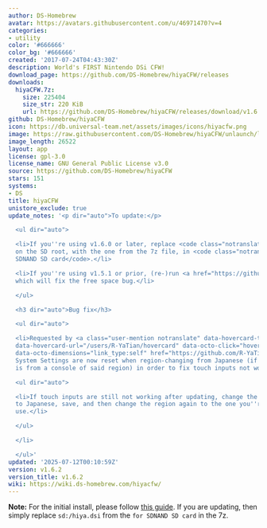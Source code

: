 ```yaml
---
author: DS-Homebrew
avatar: https://avatars.githubusercontent.com/u/46971470?v=4
categories:
- utility
color: '#666666'
color_bg: '#666666'
created: '2017-07-24T04:43:30Z'
description: World's FIRST Nintendo DSi CFW!
download_page: https://github.com/DS-Homebrew/hiyaCFW/releases
downloads:
  hiyaCFW.7z:
    size: 225404
    size_str: 220 KiB
    url: https://github.com/DS-Homebrew/hiyaCFW/releases/download/v1.6.2/hiyaCFW.7z
github: DS-Homebrew/hiyaCFW
icon: https://db.universal-team.net/assets/images/icons/hiyacfw.png
image: https://raw.githubusercontent.com/DS-Homebrew/hiyaCFW/unlaunch/logo/logo.png
image_length: 26522
layout: app
license: gpl-3.0
license_name: GNU General Public License v3.0
source: https://github.com/DS-Homebrew/hiyaCFW
stars: 151
systems:
- DS
title: hiyaCFW
unistore_exclude: true
update_notes: '<p dir="auto">To update:</p>

  <ul dir="auto">

  <li>If you''re using v1.6.0 or later, replace <code class="notranslate">hiya.dsi</code>
  on the SD root, with the one from the 7z file, in <code class="notranslate">for
  SDNAND SD card</code>.</li>

  <li>If you''re using v1.5.1 or prior, (re-)run <a href="https://github.com/R-YaTian/TWLMagician/releases">TWLMagician</a>,
  which will fix the free space bug.</li>

  </ul>

  <h3 dir="auto">Bug fix</h3>

  <ul dir="auto">

  <li>Requested by <a class="user-mention notranslate" data-hovercard-type="user"
  data-hovercard-url="/users/R-YaTian/hovercard" data-octo-click="hovercard-link-click"
  data-octo-dimensions="link_type:self" href="https://github.com/R-YaTian">@R-YaTian</a>:
  System Settings are now reset when region-changing from Japanese (if the NAND dump
  is from a console of said region) in order to fix touch inputs not working.

  <ul dir="auto">

  <li>If touch inputs are still not working after updating, change the region back
  to Japanese, save, and then change the region again to the one you''re wanting to
  use.</li>

  </ul>

  </li>

  </ul>'
updated: '2025-07-12T00:10:59Z'
version: v1.6.2
version_title: v1.6.2
wiki: https://wiki.ds-homebrew.com/hiyacfw/
---
```

**Note:** For the initial install, please follow [this guide](https://wiki.ds-homebrew.com/hiyacfw/installing). If you are updating, then simply replace `sd:/hiya.dsi` from the `for SDNAND SD card` in the 7z.
